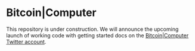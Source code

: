 # Bitcoin|Computer

This repository is under construction. We will announce the upcoming launch of working code with getting started docs on the [Bitcoin|Computer Twitter account](https://twitter.com/theBitcoinToken).
